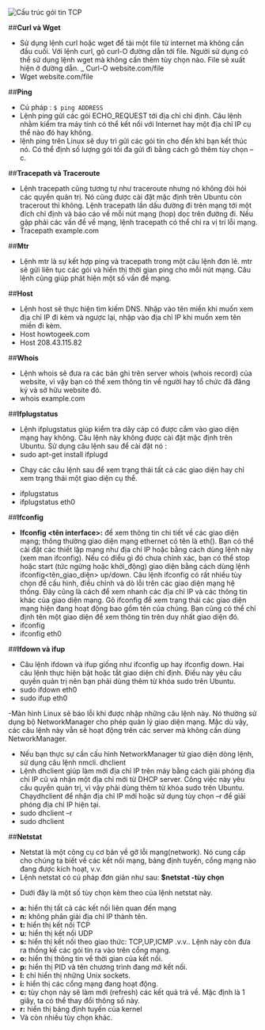 
![Cấu trúc gói tin TCP](https://2466b9f4-a-62cb3a1a-s-sites.googlegroups.com/site/lexuandin/home/hhhhhhh.png?attachauth=ANoY7cqUORJMnJlfmq_UOidhurrNimAD3KNDazIfpijXXODeXsf2cAvAPgJ926IO_OiD8yAdRbFg5ApnJGHppQIIjCnTLLBD5-VzNcLNe7Q6KXpbdqWGwrhnScZbekZuj5x1cEdFSUlT_Eghpm3t425DNgimsuUxRHMyQMY_iVbYjfDIdDIuTQWZG4HDfu9sgxY1bq32FBeJ8dL1tI6IpgV8HShLrSSjxw%3D%3D&attredirects=0.png)


##**Curl và Wget**
- Sử dụng lệnh curl hoặc wget để tải một file từ internet mà không cần đầu cuối. Với lệnh curl, gõ curl-O đường dẫn tới file. Người sử dụng có thể sử dụng lệnh wget mà không cần thêm tùy chọn nào. File sẽ xuất hiện ở đường dẫn.
_ Curl-O website.com/file
- Wget website.com/file

##**Ping**
-	Cú pháp : `$ ping ADDRESS`
- Lệnh ping gửi các gói ECHO_REQUEST tới địa chỉ chỉ định. Câu lệnh nhằm kiểm tra máy tính có thể kết nối với Internet hay một địa chỉ IP cụ thể nào đó hay không. 
- lệnh ping trên Linux sẽ duy trì gửi các gói tin cho đến khi bạn kết thúc nó. Có thể định số lượng gói tối đa gửi đi bằng cách gõ thêm tùy chọn –c.

##**Tracepath và Traceroute**
- Lệnh tracepath cũng tương tự như traceroute nhưng nó không đòi hỏi các quyền quản trị. Nó cũng được cài đặt mặc định trên Ubuntu còn tracerout thì không. Lệnh tracepath lần dấu đường đi trên mạng tới một đích chỉ định và báo cáo về mỗi nút mạng (hop) dọc trên đường đi. Nếu gặp phải các vấn đề về mạng, lệnh tracepath có thể chỉ ra vị trí lỗi mạng.
- Tracepath example.com

##**Mtr**
- Lệnh mtr là sự kết hợp ping và tracepath trong một câu lệnh đơn lẻ. mtr sẽ gửi liên tục các gói và hiển thị thời gian ping cho mỗi nút mạng. Câu lệnh cũng giúp phát hiện một số vấn đề mạng. 

##**Host**
- Lệnh host sẽ thực hiện tìm kiếm DNS. Nhập vào tên miền khi muốn xem địa chỉ IP đi kèm và ngược lại, nhập vào địa chỉ IP khi muốn xem tên miền đi kèm.
- Host howtogeek.com
- Host 208.43.115.82

##**Whois**
- Lệnh whois sẽ đưa ra các bản ghi trên server whois (whois record) của website, vì vậy bạn có thể xem thông tin về người hay tổ chức đã đăng ký và sở hữu website đó.
- whois example.com

##**Ifplugstatus**
- Lệnh ifplugstatus giúp kiểm tra dây cáp có được cắm vào giao diện mạng hay không. Câu lệnh này không được cài đặt mặc định trên Ubuntu. Sử dụng câu lệnh sau để cài đặt nó :
- sudo apt-get install ifplugd
+ Chạy các câu lệnh sau để xem trạng thái tất cả các giao diện hay chỉ xem trạng thái một giao diện cụ thể.
 - ifplugstatus
 - ifplugstatus eth0

##**Ifconfig**
- **Ifconfig <tên interface>:** để xem thông tin chi tiết về các giao diện mạng; thông thường giao diện mạng ethernet có tên là eth(). Bạn có thể cài đặt các thiết lập mạng như địa chỉ IP hoặc bằng cách dùng lệnh này (xem man ifconfig). Nếu có điều gì đó chưa chính xác, bạn có thể stop hoặc start (tức ngừng hoặc khởi_động) giao diện bằng cách dùng lệnh ifconfig<tên_giao_diện> up/down.
Câu lệnh ifconfig có rất nhiều tùy chọn để cấu hình, điều chỉnh và dò lỗi trên các giao diện mạng hệ thống. Đây cũng là cách để xem nhanh các địa chỉ IP và các thông tin khác của giao diện mạng. Gõ ifconfig để xem trạng thái các giao diện mạng hiện đang hoạt động bao gồm tên của chúng. Bạn cũng có thể chỉ định tên một giao diện để xem thông tin trên duy nhất giao diện đó.
- ifconfig
- ifconfig eth0

##**Ifdown và ifup**
- Câu lệnh ifdown và ifup giống như ifconfig up hay ifconfig down. Hai câu lệnh thực hiện bật hoặc tắt giao diện chỉ định. Điều này yêu cầu quyền quản trị nên bạn phải dùng thêm từ khóa sudo trên Ubuntu.
- sudo ifdown eth0
- sudo ifup eth0

-Màn hình Linux sẽ báo lỗi khi được nhập những câu lệnh này. Nó thường sử dụng bộ NetworkManager cho phép quản lý giao diện mạng. Mặc dù vậy, các câu lệnh này vẫn sẽ hoạt động trên các server mà không cần dùng NetworkManager.

- Nếu bạn thực sự cần cấu hình NetworkManager từ giao diện dòng lệnh, sử dụng câu lệnh nmcli.
dhclient
- Lệnh dhclient giúp làm mới địa chỉ IP trên máy bằng cách giải phóng địa chỉ IP cũ và nhận một địa chỉ mới từ DHCP server. Công việc này yêu cầu quyền quản trị, vì vậy phải dùng thêm từ khóa sudo trên Ubuntu. Chạydhclient để nhận địa chỉ IP mới hoặc sử dụng tùy chọn –r để giải phóng địa chỉ IP hiện tại.
 - sudo dhclient –r
 - sudo dhclient

##**Netstat**
- Netstat là một công cụ cơ bản về gỡ lỗi mạng(network). Nó cung cấp cho chúng ta biết về các kết nối mạng, bảng định tuyến, cổng mạng nào đang được kích hoạt, v.v.
- Lệnh netstat có cú pháp đơn giản như sau: **$netstat -tùy chọn**
+ Dưới đây là một số tùy chọn kèm theo của lệnh netstat này.
 - **a:**  hiển thị tất cả các kết nối liên quan đến mạng
 - **n:**  không phân giải địa chỉ IP thành tên.
 - **t:**  hiển thị kết nối TCP
 - **u:** hiển thị kết nối UDP
 - **s:**  hiển thị kết nối theo giao thức: TCP,UP,ICMP .v.v.. Lệnh này còn đưa ra thống kế các gói tin ra vào trên cổng mạng.
 - **o:**  hiển thị thông tin về thời gian của kết nối.
 - **p:**  hiển thị PID và tên chương trình đang mở kết nối.
 - **l:**  chỉ hiển thị những Unix sockets.
 - **i:**  hiển thị các cổng mạng đang hoạt động.
 - **c:**  tùy chọn này sẽ làm mới (refresh) các kết quả trả về. Mặc định là 1 giây, ta có thể thay đổi thông số này.
 - **r:**  hiển thị bảng định tuyến của kernel
- Và còn nhiều tùy chọn khác.

